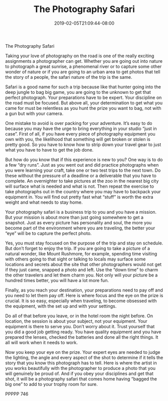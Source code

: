 ﻿---
title: "The Photography Safari"
date: 2019-02-05T21:09:44-08:00
description: "TXT Tips for Web Success"
featured_image: "/images/TXT.jpg"
tags: ["TXT"]
---

The Photography Safari

Taking your love of photography on the road is one of the really exciting assignments a photographer can get.  Whether you are going out into nature to photograph a great sunrise, a phenomenal river or to capture some other wonder of nature or if you are going to an urban area to get photos that tell the story of a people, the safari nature of the trip is the same.

Safari is a good name for such a trip because like that hunter going into the deep jungle to bag big game, you are going to the unknown to get that perfect photograph.  Your preparations have to be expert.  Your discipline on the road must be focused.  But above all, your determination to get what you came for must be relentless as you hunt the prize you want to bag, not with a gun but with your camera.

One mistake to avoid is over packing for your adventure.  It’s easy to do because you may have the urge to bring everything in your studio “just in case”.  First of all, if you have every piece of photography equipment you own with you, the likelihood that something will get broken or stolen is pretty good.  So you have to know how to strip down your travel gear to just what you have to have to get the job done.

But how do you know that if this experience is new to you?  One way is to do a few “dry runs”.  Just as you went out and did practice photographs when you were learning your craft, take one or two test trips to the next town.  Do these without the pressure of a deadline or a deliverable that you have to complete.  An overnighter to take pictures at the zoo in the nearest big city will surface what is needed and what is not.  Then repeat the exercise to take photographs out in the country where you may have to backpack your equipment in.  You will find out pretty fast what “stuff” is worth the extra weight and what needs to stay home.

Your photography safari is a business trip to you and you have a mission.  But your mission is about more than just going somewhere to get a snapshot.  Just as every picture has personality and soul, the more you become part of the environment where you are traveling, the better your “eye” will be to capture the perfect photo.

Yes, you must stay focused on the purpose of the trip and stay on schedule.  But don’t forget to enjoy the trip.  If you are going to take a picture of a natural wonder, like Mount Rushmore, for example, spending time visiting with others going to that sight or talking to locals may surface some locations and secrets about the site that other photographers would not get if they just came, snapped a photo and left.  Use the “down time” to charm the other travelers and let them charm you.  Not only will your picture be a hundred times better, you will have a lot more fun.

Finally, as you reach your destination, your preparations need to pay off and you need to let them pay off.  Here is where focus and the eye on the prize is crucial.  It is so easy, especially when traveling, to become obsessed with the equipment, with the set up and with your settings.  

Do all of that before you leave, or in the hotel room the night before.  On location, the session is about your subject, not your equipment.  Your equipment is there to serve you.  Don’t worry about it.  Trust yourself that you did a good job getting ready.  You have quality equipment and you have prepared the lenses, checked the batteries and done all the right things.  It all will work when it needs to work.  

Now you keep your eye on the prize.  Your expert eyes are needed to judge the lighting, the angle and every aspect of the shot to determine if it tells the story that you know this photograph has to tell.  Here is where the artist in you works beautifully with the photographer to produce a photo that you will genuinely be proud of.  And if you obey your disciplines and get that shot, it will be a photography safari that comes home having “bagged the big one” to add to your trophy room for sure.

PPPPP 746

